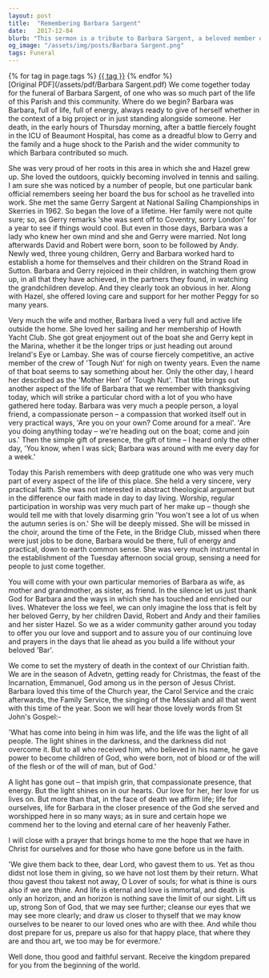 ```yaml
---
layout: post
title:  "Remembering Barbara Sargent"
date:   2017-12-04
blurb: "This sermon is a tribute to Barbara Sargent, a beloved member of the parish and community. Barbara was known for her energy, compassion, and practical faith. She was deeply involved in the life of the parish, from the choir to the Bridge Club, and she will be greatly missed. The sermon also reflects on the Christian understanding of death and the hope of eternal life."
og_image: "/assets/img/posts/Barbara Sargent.png"
tags: Funeral
---    
```

<div class="tag-pills">
    {% for tag in page.tags %}
    <a href="{{ site.baseurl }}/tag/{{ tag | slugify }}" class="tag-pill">{{ tag }}</a>
    {% endfor %}
</div>
[Original PDF](/assets/pdf/Barbara Sargent.pdf)
We come together today for the funeral of Barbara Sargent, of one who was so much part of the life of this Parish and this community. Where do we begin? Barbara was Barbara, full of life, full of energy, always ready to give of herself whether in the context of a big project or in just standing alongside someone. Her death, in the early hours of Thursday morning, after a battle fiercely fought in the ICU of Beaumont Hospital, has come as a dreadful blow to Gerry and the family and a huge shock to the Parish and the wider community to which Barbara contributed so much.

She was very proud of her roots in this area in which she and Hazel grew up. She loved the outdoors, quickly becoming involved in tennis and sailing. I am sure she was noticed by a number of people, but one particular bank official remembers seeing her board the bus for school as he travelled into work. She met the same Gerry Sargent at National Sailing Championships in Skerries in 1962. So began the love of a lifetime. Her family were not quite sure; so, as Gerry remarks 'she was sent off to Coventry, sorry London' for a year to see if things would cool. But even in those days, Barbara was a lady who knew her own mind and she and Gerry were married. Not long afterwards David and Robert were born, soon to be followed by Andy. Newly wed, three young children, Gerry and Barbara worked hard to establish a home for themselves and their children on the Strand Road in Sutton. Barbara and Gerry rejoiced in their children, in watching them grow up, in all that they have achieved, in the partners they found, in watching the grandchildren develop. And they clearly took an obvious in her. Along with Hazel, she offered loving care and support for her mother Peggy for so many years.

Very much the wife and mother, Barbara lived a very full and active life outside the home. She loved her sailing and her membership of Howth Yacht Club. She got great enjoyment out of the boat she and Gerry kept in the Marina, whether it be the longer trips or just heading out around Ireland's Eye or Lambay. She was of course fiercely competitive, an active member of the crew of 'Tough Nut' for nigh on twenty years. Even the name of that boat seems to say something about her. Only the other day, I heard her described as the 'Mother Hen' of 'Tough Nut'. That title brings out another aspect of the life of Barbara that we remember with thanksgiving today, which will strike a particular chord with a lot of you who have gathered here today. Barbara was very much a people person, a loyal friend, a compassionate person – a compassion that worked itself out in very practical ways, 'Are you on your own? Come around for a meal'. 'Are you doing anything today – we're heading out on the boat; come and join us.' Then the simple gift of presence, the gift of time – I heard only the other day, 'You know, when I was sick; Barbara was around with me every day for a week.'

Today this Parish remembers with deep gratitude one who was very much part of every aspect of the life of this place. She held a very sincere, very practical faith. She was not interested in abstract theological argument but in the difference our faith made in day to day living. Worship, regular participation in worship was very much part of her make up – though she would tell me with that lovely disarming grin 'You won't see a lot of us when the autumn series is on.' She will be deeply missed. She will be missed in the choir, around the time of the Fete, in the Bridge Club, missed when there were just jobs to be done, Barbara would be there, full of energy and practical, down to earth common sense. She was very much instrumental in the establishment of the Tuesday afternoon social group, sensing a need for people to just come together.

You will come with your own particular memories of Barbara as wife, as mother and grandmother, as sister, as friend. In the silence let us just thank God for Barbara and the ways in which she has touched and enriched our lives. Whatever the loss we feel, we can only imagine the loss that is felt by her beloved Gerry, by her children David, Robert and Andy and their families and her sister Hazel. So we as a wider community gather around you today to offer you our love and support and to assure you of our continuing love and prayers in the days that lie ahead as you build a life without your beloved 'Bar'.

We come to set the mystery of death in the context of our Christian faith. We are in the season of Advetn, getting ready for Christmas, the feast of the Incarnation, Emmanuel, God among us in the person of Jesus Christ. Barbara loved this time of the Church year, the Carol Service and the craic afterwards, the Family Service, the singing of the Messiah and all that went with this time of the year. Soon we will hear those lovely words from St John's Gospel:-

'What has come into being in him was life, and the life was the light of all people. The light shines in the darkness, and the darkness did not overcome it. But to all who received him, who believed in his name, he gave power to become children of God, who were born, not of blood or of the will of the flesh or of the will of man, but of God.'

A light has gone out – that impish grin, that compassionate presence, that energy. But the light shines on in our hearts. Our love for her, her love for us lives on. But more than that, in the face of death we affirm life; life for ourselves, life for Barbara in the closer presence of the God she served and worshipped here in so many ways; as in sure and certain hope we commend her to the loving and eternal care of her heavenly Father.

I will close with a prayer that brings home to me the hope that we have in Christ for ourselves and for those who have gone before us in the faith.

'We give them back to thee, dear Lord, who gavest them to us. Yet as thou didst not lose them in giving, so we have not lost them by their return. What thou gavest thou takest not away, O Lover of souls; for what is thine is ours also if we are thine. And life is eternal and love is immortal, and death is only an horizon, and an horizon is nothing save the limit of our sight. Lift us up, strong Son of God, that we may see further; cleanse our eyes that we may see more clearly; and draw us closer to thyself that we may know ourselves to be nearer to our loved ones who are with thee. And while thou dost prepare for us, prepare us also for that happy place, that where they are and thou art, we too may be for evermore.'

Well done, thou good and faithful servant. Receive the kingdom prepared for you from the beginning of the world.
